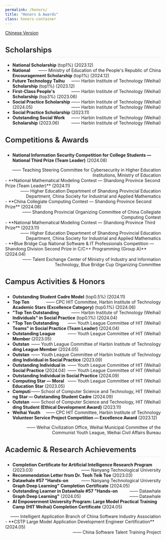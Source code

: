 ```yaml
---
permalink: /honors/
title: "Honors & Awards"
class: honors-container
---
```

[Chinese Version](/zjs.github.io/honors_zh/)  

<style>
:root {
  /* Typography System */
  --text-base: 1rem;
  --text-xs: 0.75rem;
  --text-sm: 0.875rem;
  --text-lg: 1.25rem;
  --text-xl: 1.5rem;
  
  /* Spacing */
  --space-sm: 0.5rem;
  --space-md: 1rem;
}

.honors-container {
  font-family: system-ui, -apple-system, sans-serif;
  max-width: 780px;
  margin: 0 auto;
  padding: 2rem 1.25rem;
}

h2 {
  font-size: var(--text-xl);
  font-weight: 600;
  margin: 2rem 0 1rem;
  padding-bottom: 0.5rem;
  border-bottom: 2px solid #f0f0f0;
}

.award-item {
  position: relative;
  margin: var(--space-md) 0;
  padding-left: 1.5rem;
  font-size: var(--text-base);
  line-height: 1.6;
}

.award-item::before {
  content: "▹";
  position: absolute;
  left: 0;
  color: #2563eb;
}

.award-title {
  font-weight: 500;
  letter-spacing: -0.015em;
}

.issuer {
  font-size: var(--text-sm);
  color: #4b5563;
  float: right;
  margin-left: 1.5rem;
}

.date {
  font-size: var(--text-xs);
  color: #6b7280;
  margin-left: 0.75rem;
}

@media (max-width: 640px) {
  .issuer {
    float: none;
    display: block;
    margin: 0.25rem 0 0 1.5rem;
  }
  
  .award-item {
    padding-left: 1rem;
  }
}
</style>
## Scholarships
- **National Scholarship** (top1%) (2023.12)<span style="float:right;">—— Ministry of Education of the People's Republic of China</span>  
- **National Encouragement Scholarship** (top1%) (2024.12)<span style="float:right;">—— Harbin Institute of Technology (Weihai)</span>  
- **Future Technology Taihu Scholarship** (top1%) (2023.12)<span style="float:right;">—— Harbin Institute of Technology (Weihai)</span>  
- **First-Class People's Scholarship** (top3%) (2023.06)<span style="float:right;">—— Harbin Institute of Technology (Weihai)</span>  
- **Social Practice Scholarship** (2024.05)<span style="float:right;">—— Harbin Institute of Technology (Weihai)</span>  
- **Social Practice Scholarship** (2023.11)<span style="float:right;">—— Harbin Institute of Technology (Weihai)</span>  
- **Outstanding Social Work Scholarship** (2023.06)<span style="float:right;">—— Harbin Institute of Technology (Weihai)</span>  

## Competitions & Awards  
- **National Information Security Competition for College Students — National Third Prize (Team Leader)** (2024.08)  
<div style="text-align:right;">—— Teaching Steering Committee for Cybersecurity in Higher Education Institutions, Ministry of Education</div>  
- **National Mathematical Modeling Contest — Shandong Province Second Prize (Team Leader)** (2024.11)  
<div style="text-align:right;">—— Higher Education Department of Shandong Provincial Education Department, China Society for Industrial and Applied Mathematics</div>  
- **China Collegiate Computing Contest — Shandong Province Second Prize** (2024.08)  
<div style="text-align:right;">—— Shandong Provincial Organizing Committee of China Collegiate Computing Contest</div>  
- **National Mathematical Modeling Contest — Shandong Province Third Prize** (2023.11)  
<div style="text-align:right;">—— Higher Education Department of Shandong Provincial Education Department, China Society for Industrial and Applied Mathematics</div>  
- **Blue Bridge Cup National Software & IT Professionals Competition — Shandong Division Second Prize in C/C++ Programming (Group A)** (2024.04)  
<div style="text-align:right;">—— Talent Exchange Center of Ministry of Industry and Information Technology, Blue Bridge Cup Organizing Committee</div>  

## Campus Activities & Honors  
- **Outstanding Student Cadre Model** (top0.5%) (2024.11)<span style="float:right;">—— CPC HIT Committee, Harbin Institute of Technology</span>  
- **Top Ten Academic Stars (Excellence Category)** (top0.1%) (2024.06)<span style="float:right;">—— Harbin Institute of Technology (Weihai)</span>  
- **"Top Ten Outstanding Individuals" in Social Practice** (top0.1%) (2024.04)<span style="float:right;">—— Youth League Committee of HIT (Weihai)</span>  
- **"Top Ten Outstanding Teams" in Social Practice (Team Leader)** (2024.04)<span style="float:right;">—— Youth League Committee of HIT (Weihai)</span>  
- **Outstanding League Member** (2023.05)<span style="float:right;">—— Youth League Committee of Harbin Institute of Technology</span>  
- **Outstanding League Member** (2024.05)<span style="float:right;">—— Youth League Committee of Harbin Institute of Technology</span>  
- **Outstanding Individual in Social Practice** (2023.09)<span style="float:right;">—— Youth League Committee of HIT (Weihai)</span>  
- **Outstanding Individual in Social Practice** (2024.04)<span style="float:right;">—— Youth League Committee of HIT (Weihai)</span>  
- **Outstanding Individual in Social Practice** (2024.09)<span style="float:right;">—— Youth League Committee of HIT (Weihai)</span>  
- **Computing Star — Moral Education Star** (2023.05)<span style="float:right;">—— School of Computer Science and Technology, HIT (Weihai)</span>  
- **Computing Star — Outstanding Student Cadre** (2024.09)<span style="float:right;">—— School of Computer Science and Technology, HIT (Weihai)</span>  
- **Outstanding Student (Ethical Development Award)** (2023.11)<span style="float:right;">—— CPC HIT Committee, Harbin Institute of Technology</span>  
- **Weihai Youth Volunteer Service Project Competition — Excellence Award** (2023.12)  
<div style="text-align:right;">—— Weihai Civilization Office, Weihai Municipal Committee of the Communist Youth League, Weihai Civil Affairs Bureau</div>  

## Academic & Research Achievements  
- **Completion Certificate for Artificial Intelligence Research Program** (2023.03)<span style="float:right;">—— Nanyang Technological University</span>  
- **Recommendation Letter from Dr. Teoh Teik Toe** (2023.03)<span style="float:right;">—— Nanyang Technological University</span>  
- **Datawhale #57 "Hands-on Graph Deep Learning" Completion Certificate** (2024.05)<span style="float:right;">—— Datawhale</span>  
- **Outstanding Learner in Datawhale #57 "Hands-on Graph Deep Learning"** (2024.05)<span style="float:right;">—— Datawhale</span>  
- **AI Empowerment University Program: Large Model Practical Training Camp (HIT Weihai) Completion Certificate** (2024.05)  
<div style="text-align:right;">—— Intelligent Application Branch of China Software Industry Association</div>  
- **CSTP Large Model Application Development Engineer Certification** (2024.05)  
<div style="text-align:right;">—— China Software Talent Training Project</div>  
